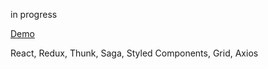 in progress

[Demo](https://olegobiukh.github.io/r-movies/#/)

React, Redux, Thunk, Saga, Styled Components, Grid, Axios
